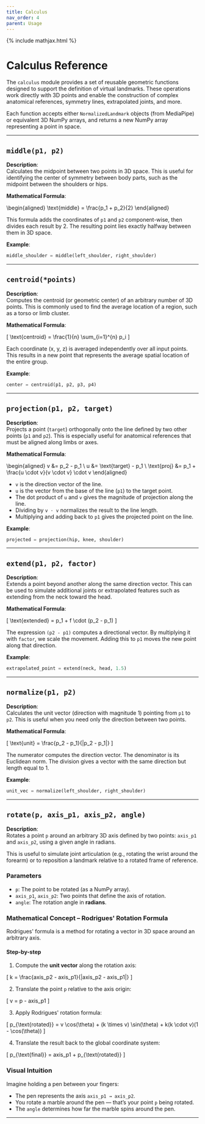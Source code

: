 ```yaml
---
title: Calculus
nav_order: 4
parent: Usage
---
```


{% include mathjax.html %}

# Calculus Reference

The `calculus` module provides a set of reusable geometric functions designed to support the definition of virtual landmarks. These operations work directly with 3D points and enable the construction of complex anatomical references, symmetry lines, extrapolated joints, and more.

Each function accepts either `NormalizedLandmark` objects (from MediaPipe) or equivalent 3D NumPy arrays, and returns a new NumPy array representing a point in space.

---

## `middle(p1, p2)`

**Description**:  
Calculates the midpoint between two points in 3D space. This is useful for identifying the center of symmetry between body parts, such as the midpoint between the shoulders or hips.

**Mathematical Formula**:

\begin{aligned}
\text{middle} = \frac{p_1 + p_2}{2}
\end{aligned}


This formula adds the coordinates of `p1` and `p2` component-wise, then divides each result by 2. The resulting point lies exactly halfway between them in 3D space.

**Example**:
```python
middle_shoulder = middle(left_shoulder, right_shoulder)
```

---

## `centroid(*points)`

**Description**:  
Computes the centroid (or geometric center) of an arbitrary number of 3D points. This is commonly used to find the average location of a region, such as a torso or limb cluster.

**Mathematical Formula**:

\[
\text{centroid} = \frac{1}{n} \sum_{i=1}^{n} p_i
\]

Each coordinate (x, y, z) is averaged independently over all input points. This results in a new point that represents the average spatial location of the entire group.

**Example**:
```python
center = centroid(p1, p2, p3, p4)
```

---

## `projection(p1, p2, target)`

**Description**:  
Projects a point (`target`) orthogonally onto the line defined by two other points (`p1` and `p2`). This is especially useful for anatomical references that must be aligned along limbs or axes.

**Mathematical Formula**:


\begin{aligned}
v &= p_2 - p_1 \\
u &= \text{target} - p_1 \\
\text{proj} &= p_1 + \frac{u \cdot v}{v \cdot v} \cdot v
\end{aligned}



- `v` is the direction vector of the line.
- `u` is the vector from the base of the line (`p1`) to the target point.
- The dot product of `u` and `v` gives the magnitude of projection along the line.
- Dividing by `v ⋅ v` normalizes the result to the line length.
- Multiplying and adding back to `p1` gives the projected point on the line.

**Example**:
```python
projected = projection(hip, knee, shoulder)
```

---

## `extend(p1, p2, factor)`

**Description**:  
Extends a point beyond another along the same direction vector. This can be used to simulate additional joints or extrapolated features such as extending from the neck toward the head.

**Mathematical Formula**:

\[
\text{extended} = p_1 + f \cdot (p_2 - p_1)
\]


The expression `(p2 - p1)` computes a directional vector. By multiplying it with `factor`, we scale the movement. Adding this to `p1` moves the new point along that direction.

**Example**:
```python
extrapolated_point = extend(neck, head, 1.5)
```

---

## `normalize(p1, p2)`

**Description**:  
Calculates the unit vector (direction with magnitude 1) pointing from `p1` to `p2`. This is useful when you need only the direction between two points.

**Mathematical Formula**:

\[
\text{unit} = \frac{p_2 - p_1}{\|p_2 - p_1\|}
\]


The numerator computes the direction vector. The denominator is its Euclidean norm. The division gives a vector with the same direction but length equal to 1.

**Example**:
```python
unit_vec = normalize(left_shoulder, right_shoulder)
```

---

## `rotate(p, axis_p1, axis_p2, angle)`

**Description**:  
Rotates a point `p` around an arbitrary 3D axis defined by two points: `axis_p1` and `axis_p2`, using a given angle in radians.

This is useful to simulate joint articulation (e.g., rotating the wrist around the forearm) or to reposition a landmark relative to a rotated frame of reference.

### Parameters

- `p`: The point to be rotated (as a NumPy array).
- `axis_p1`, `axis_p2`: Two points that define the axis of rotation.
- `angle`: The rotation angle in **radians**.

### Mathematical Concept – Rodrigues' Rotation Formula

Rodrigues' formula is a method for rotating a vector in 3D space around an arbitrary axis.

#### Step-by-step

1. Compute the **unit vector** along the rotation axis:

\[
k = \frac{axis\_p2 - axis\_p1}{\|axis\_p2 - axis\_p1\|}
\]

2. Translate the point `p` relative to the axis origin:

\[
v = p - axis\_p1
\]

3. Apply Rodrigues' rotation formula:

\[
p_{\text{rotated}} = v \cos(\theta) + (k \times v) \sin(\theta) + k(k \cdot v)(1 - \cos(\theta))
\]

4. Translate the result back to the global coordinate system:

\[
p_{\text{final}} = axis\_p1 + p_{\text{rotated}}
\]

### Visual Intuition

Imagine holding a pen between your fingers:
- The pen represents the axis `axis_p1 → axis_p2`.
- You rotate a marble around the pen — that’s your point `p` being rotated.
- The `angle` determines how far the marble spins around the pen.

---